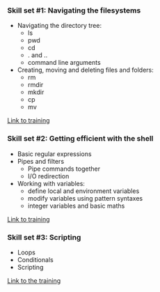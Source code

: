 ### Skill set #1: Navigating the filesystems
 * Navigating the directory tree:
    * ls
    * pwd
    * cd
    * . and ..
    * command line arguments
 * Creating, moving and deleting files and folders:
    * rm
    * rmdir
    * mkdir
    * cp
    * mv

[Link to training](???)

### Skill set #2: Getting efficient with the shell
 * Basic regular expressions 
 * Pipes and filters
    * Pipe commands together
    * I/O redirection
 * Working with variables:
    * define local and environment variables
    * modify variables using pattern syntaxes
    * integer variables and basic maths

[Link to training](???)

### Skill set #3: Scripting
 * Loops
 * Conditionals
 * Scripting

[Link to the training](???)